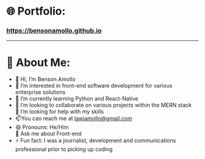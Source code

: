 
# 🌐 Portfolio:
### https://bensonamollo.github.io
---
# 💫 About Me:
- 👋 Hi, I’m Benson Amollo<br />
- 👀 I’m interested in front-end software development for various enterprise solutions<br />
- 🌱 I’m currently learning Python and React-Native<br />
- 💞️ I’m looking to collaborate on various projects within the MERN stack<br />
🤝 I’m looking for help with my skills<br />
- 📫You can reach me at lawiamollo@gmail.com<br />
- 😄 Pronouns: He/Him<br />
💬 Ask me about Front-end<br />
- ⚡ Fun fact: I was a journalist, development and communications professional prior to picking up coding<br />

<!---
LAmollo/LAmollo is a ✨ special ✨ repository because its `README.md` (this file) appears on your GitHub profile.
You can click the Preview link to take a look at your changes.
--->
